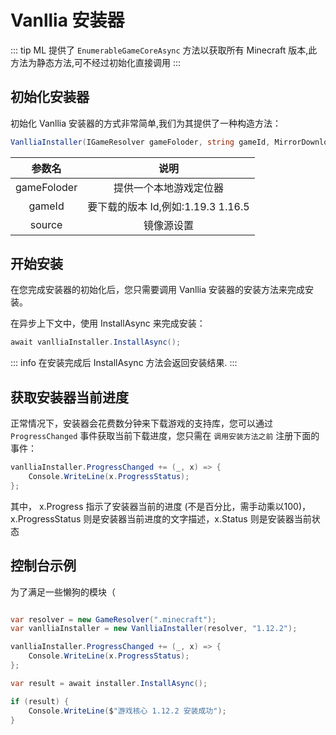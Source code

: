 ---
---

# Vanllia 安装器

::: tip
ML 提供了 `EnumerableGameCoreAsync` 方法以获取所有 Minecraft 版本,此方法为静态方法,可不经过初始化直接调用
:::

## 初始化安装器
初始化 Vanllia 安装器的方式非常简单,我们为其提供了一种构造方法：

```C#
VanlliaInstaller(IGameResolver gameFoloder, string gameId, MirrorDownloadSource source = default)
```

|参数名|说明|
|:------:|:----:|
| gameFoloder | 提供一个本地游戏定位器  |
| gameId | 要下载的版本 Id,例如:1.19.3 1.16.5 |
| source | 镜像源设置  |

## 开始安装
在您完成安装器的初始化后，您只需要调用 Vanllia 安装器的安装方法来完成安装。

在异步上下文中，使用 InstallAsync 来完成安装：
```C#
await vanlliaInstaller.InstallAsync();
```

::: info
在安装完成后 InstallAsync 方法会返回安装结果.
:::

## 获取安装器当前进度
正常情况下，安装器会花费数分钟来下载游戏的支持库，您可以通过 `ProgressChanged` 事件获取当前下载进度，您只需在 `调用安装方法之前` 注册下面的事件：

```C#
vanlliaInstaller.ProgressChanged += (_, x) => {
    Console.WriteLine(x.ProgressStatus);
};
```
其中， x.Progress 指示了安装器当前的进度 (不是百分比，需手动乘以100)，x.ProgressStatus 则是安装器当前进度的文字描述，x.Status 则是安装器当前状态

## 控制台示例
为了满足一些懒狗的模块（
``` C#

var resolver = new GameResolver(".minecraft");
var vanlliaInstaller = new VanlliaInstaller(resolver, "1.12.2");

vanlliaInstaller.ProgressChanged += (_, x) => {
    Console.WriteLine(x.ProgressStatus);
};

var result = await installer.InstallAsync();

if (result) {
    Console.WriteLine($"游戏核心 1.12.2 安装成功");
}

```